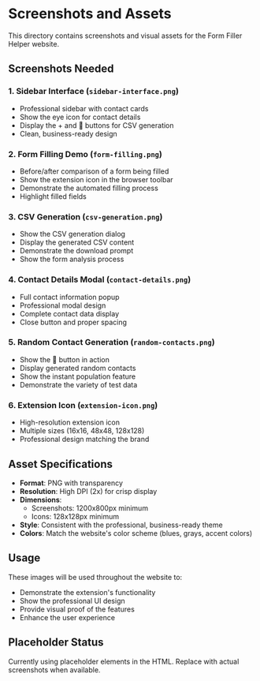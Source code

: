 # Screenshots and Assets

This directory contains screenshots and visual assets for the Form Filler Helper website.

## Screenshots Needed

### 1. Sidebar Interface (`sidebar-interface.png`)
- Professional sidebar with contact cards
- Show the eye icon for contact details
- Display the + and 🎲 buttons for CSV generation
- Clean, business-ready design

### 2. Form Filling Demo (`form-filling.png`)
- Before/after comparison of a form being filled
- Show the extension icon in the browser toolbar
- Demonstrate the automated filling process
- Highlight filled fields

### 3. CSV Generation (`csv-generation.png`)
- Show the CSV generation dialog
- Display the generated CSV content
- Demonstrate the download prompt
- Show the form analysis process

### 4. Contact Details Modal (`contact-details.png`)
- Full contact information popup
- Professional modal design
- Complete contact data display
- Close button and proper spacing

### 5. Random Contact Generation (`random-contacts.png`)
- Show the 🎲 button in action
- Display generated random contacts
- Show the instant population feature
- Demonstrate the variety of test data

### 6. Extension Icon (`extension-icon.png`)
- High-resolution extension icon
- Multiple sizes (16x16, 48x48, 128x128)
- Professional design matching the brand

## Asset Specifications

- **Format**: PNG with transparency
- **Resolution**: High DPI (2x) for crisp display
- **Dimensions**: 
  - Screenshots: 1200x800px minimum
  - Icons: 128x128px minimum
- **Style**: Consistent with the professional, business-ready theme
- **Colors**: Match the website's color scheme (blues, grays, accent colors)

## Usage

These images will be used throughout the website to:
- Demonstrate the extension's functionality
- Show the professional UI design
- Provide visual proof of the features
- Enhance the user experience

## Placeholder Status

Currently using placeholder elements in the HTML. Replace with actual screenshots when available.









